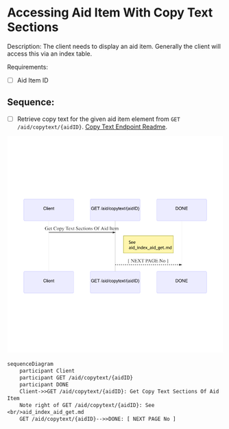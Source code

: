 # Accessing Aid Item With Copy Text Sections

Description: The client needs to display an aid item.  Generally the client will access this via an index table.

Requirements:
- [ ] Aid Item ID

## Sequence:
- [ ] Retrieve copy text for the given aid item element from ````GET /aid/copytext/{aidID}````. [Copy Text Endpoint Readme](/aid-api/endpoints/copy_text_copytext_aidID.md).

![Alt text](/aid-api/assets/user-story-aid-item-1.png?raw=true)

````
sequenceDiagram
    participant Client
    participant GET /aid/copytext/{aidID}
    participant DONE
    Client->>GET /aid/copytext/{aidID}: Get Copy Text Sections Of Aid Item
    Note right of GET /aid/copytext/{aidID}: See  <br/>aid_index_aid_get.md
    GET /aid/copytext/{aidID}-->>DONE: [ NEXT PAGE No ]
````
